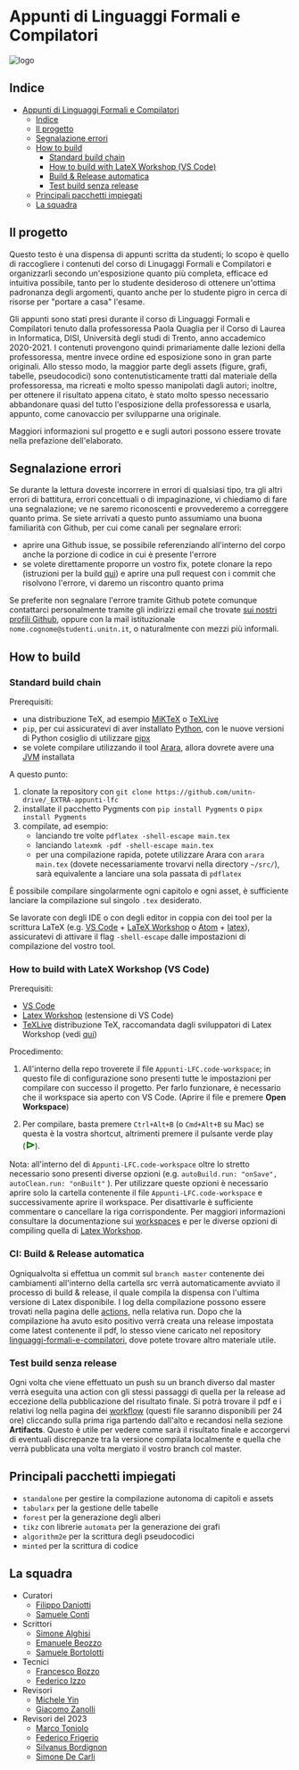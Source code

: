 # Appunti di Linguaggi Formali e Compilatori

![logo](src/chapters/titlepage/images/logo-unitn.png)

## Indice

- [Appunti di Linguaggi Formali e Compilatori](#appunti-di-linguaggi-formali-e-compilatori)
  - [Indice](#indice)
  - [Il progetto](#il-progetto)
  - [Segnalazione errori](#segnalazione-errori)
  - [How to build](#how-to-build)
    - [Standard build chain](#standard-build-chain)
    - [How to build with LateX Workshop (VS Code)](#how-to-build-with-latex-workshop-vs-code)
    - [Build & Release automatica](#ci-build--release-automatica)
    - [Test build senza release](#test-build-senza-release)
  - [Principali pacchetti impiegati](#principali-pacchetti-impiegati)
  - [La squadra](#la-squadra)

## Il progetto

Questo testo è una dispensa di appunti scritta da studenti; lo scopo è quello di raccogliere i contenuti del corso di Linugaggi Formali e Compilatori e organizzarli secondo un'esposizione quanto più completa, efficace ed intuitiva possibile, tanto per lo studente desideroso di ottenere un'ottima padronanza degli argomenti, quanto anche per lo studente pigro in cerca di risorse per "portare a casa" l'esame.

Gli appunti sono stati presi durante il corso di Linguaggi Formali e Compilatori tenuto dalla professoressa Paola Quaglia per il Corso di Laurea in Informatica, DISI, Università degli studi di Trento, anno accademico 2020-2021. I contenuti provengono quindi primariamente dalle lezioni della professoressa, mentre invece ordine ed esposizione sono in gran parte originali. Allo stesso modo, la maggior parte degli assets (figure, grafi, tabelle, pseudocodici) sono contenutisticamente tratti dal materiale della professoressa, ma ricreati e molto spesso manipolati dagli autori; inoltre, per ottenere il risultato appena citato, è stato molto spesso necessario abbandonare quasi del tutto l'esposizione della professoressa e usarla, appunto, come canovaccio per svilupparne una originale.

Maggiori informazioni sul progetto e e sugli autori possono essere trovate nella prefazione dell'elaborato.

## Segnalazione errori

Se durante la lettura doveste incorrere in errori di qualsiasi tipo, tra gli altri errori di battitura, errori concettuali o di impaginazione, vi chiediamo di fare una segnalazione; ve ne saremo riconoscenti e provvederemo a correggere quanto prima. Se siete arrivati a questo punto assumiamo una buona familiarità con Github, per cui come canali per segnalare errori:

- aprire una Github issue, se possibile referenziando all'interno del corpo anche la porzione di codice in cui è presente l'errore
- se volete direttamente proporre un vostro fix, potete clonare la repo (istruzioni per la build [qui](#how-to-build)) e aprire una pull request con i commit che risolvono l'errore, vi daremo un riscontro quanto prima

Se preferite non segnalare l'errore tramite Github potete comunque contattarci personalmente tramite gli indirizzi email che trovate [sui nostri profili Github](#la-squadra), oppure con la mail istituzionale `nome.cognome@studenti.unitn.it`, o naturalmente con mezzi più informali.

## How to build

### Standard build chain

Prerequisiti:

- una distribuzione TeX, ad esempio [MiKTeX](https://miktex.org/) o [TeXLive](http://tug.org/texlive/)
- `pip`, per cui assicuratevi di aver installato [Python](https://www.python.org/), con le nuove versioni di Python cosiglio di utilizzare [pipx](https://github.com/pypa/pipx)
- se volete compilare utilizzando il tool [Arara](https://gitlab.com/islandoftex/arara/), allora dovrete avere una [JVM](https://www.java.com/) installata

A questo punto:

1. clonate la repository con `git clone https://github.com/unitn-drive/_EXTRA-appunti-lfc`
2. installate il pacchetto Pygments con `pip install Pygments` o `pipx install Pygments`
3. compilate, ad esempio:
   - lanciando tre volte `pdflatex -shell-escape main.tex`
   - lanciando `latexmk -pdf -shell-escape main.tex`
   - per una compilazione rapida, potete utilizzare Arara con `arara main.tex` (dovete necessariamente trovarvi nella directory `~/src/`), sarà equivalente a lanciare una sola passata di `pdflatex`

È possibile compilare singolarmente ogni capitolo e ogni asset, è sufficiente lanciare la compilazione sul singolo `.tex` desiderato.

Se lavorate con degli IDE o con degli editor in coppia con dei tool per la scrittura LaTeX (e.g. [VS Code](https://code.visualstudio.com) + [LaTeX Workshop](https://marketplace.visualstudio.com/items?itemName=James-Yu.latex-workshop) o [Atom](https://atom.io) + [latex](https://atom.io/packages/latex)), assicuratevi di attivare il flag `-shell-escape` dalle impostazioni di compilazione del vostro tool.

### How to build with LateX Workshop (VS Code)

Prerequisiti:

- [VS Code](https://code.visualstudio.com)
- [Latex Workshop](https://marketplace.visualstudio.com/items?itemName=James-Yu.latex-workshop) (estensione di VS Code)
- [TeXLive](http://tug.org/texlive/) distribuzione TeX, raccomandata dagli sviluppatori di Latex Workshop (vedi [qui](https://github.com/James-Yu/LaTeX-Workshop/wiki/Install#requirements))

Procedimento:

1. All'interno della repo troverete il file `Appunti-LFC.code-workspace`; in questo file di configurazione sono presenti tutte le impostazioni per compilare con successo il progetto. Per farlo funzionare, è necessario che il workspace sia aperto con VS Code. (Aprire il file e premere **Open Workspace**)

2. Per compilare, basta premere `Ctrl+Alt+B` (o `Cmd+Alt+B` su Mac) se questa è la vostra shortcut, altrimenti premere il pulsante verde play (<span style="color:green;font-weight:700;font-size:20px">⊳</span>).

Nota: all'interno del di `Appunti-LFC.code-workspace` oltre lo stretto necessario sono presenti diverse opzioni (e.g. `autoBuild.run: "onSave", autoClean.run: "onBuilt"` ).
Per utilizzare queste opzioni è necessario aprire solo la cartella contenente il file `Appunti-LFC.code-workspace` e successivamente aprire il workspace.
Per disattivarle è sufficiente commentare o cancellare la riga corrispondente.
Per maggiori informazioni consultare la documentazione sui [workspaces](https://code.visualstudio.com/docs/editor/multi-root-workspaces) e per le diverse opzioni di compiling quella di [Latex Workshop](https://github.com/James-Yu/LaTeX-Workshop/wiki/Compile).

### CI: Build & Release automatica

Ogniqualvolta si effettua un commit sul `branch master` contenente dei cambiamenti all'interno della cartella src
verrà automaticamente avviato il processo di build & release, il quale compila la dispensa con l'ultima versione di Latex disponibile. I log della compilazione possono essere trovati nella pagina delle [actions](https://github.com/unitn-drive/_EXTRA-appunti-lfc/actions), nella relativa run. Dopo che la compilazione ha avuto esito positivo
verrà creata una release impostata come latest contenente il pdf, lo stesso viene caricato nel repository [linguaggi-formali-e-compilatori](https://github.com/unitn-drive/linguaggi-formali-e-compilatori), dove potete
trovare altro materiale utile.

### Test build senza release

Ogni volta che viene effettuato un push su un branch diverso dal master verrà eseguita una action con gli stessi passaggi di quella per la release ad
eccezione della pubblicazione del risultato finale. Si potrà trovare il pdf e i relativi log nella pagina dei [workflow](https://github.com/unitn-drive/_EXTRA-appunti-lfc/actions/workflows/testBuild.yml) (questi file saranno disponibili per 24 ore) cliccando sulla prima riga partendo dall'alto e recandosi nella sezione **Artifacts**.
Questo è utile per vedere come sarà il risultato finale e accorgervi di eventuali discrepanze tra la versione compilata localmente e quella che verrà pubblicata una volta mergiato il vostro branch col master.

## Principali pacchetti impiegati

- `standalone` per gestire la compilazione autonoma di capitoli e assets
- `tabularx` per la gestione delle tabelle
- `forest` per la generazione degli alberi
- `tikz` con librerie `automata` per la generazione dei grafi
- `algorithm2e` per la scrittura degli pseudocodici
- `minted` per la scrittura di codice

## La squadra

- Curatori
  - [Filippo Daniotti](https://github.com/filippodaniotti)
  - [Samuele Conti](https://github.com/samaretas)
- Scrittori
  - [Simone Alghisi](https://github.com/Simone-Alghisi)
  - [Emanuele Beozzo](https://github.com/emanuelebeozzo)
  - [Samuele Bortolotti](https://github.com/samuelebortolotti)
- Tecnici
  - [Francesco Bozzo](https://github.com/FrancescoBozzo)
  - [Federico Izzo](https://github.com/fedeizzo)
- Revisori
  - [Michele Yin](https://github.com/BigEmperor26)
  - [Giacomo Zanolli](https://github.com/civts)
- Revisori del 2023
  - [Marco Toniolo](https://github.com/Toniolo-Marco)
  - [Federico Frigerio](https://github.com/FrostWalk)
  - [Silvanus Bordignon](https://github.com/silvanusbordignon)
  - [Simone De Carli](https://github.com/Congiuntivo)
